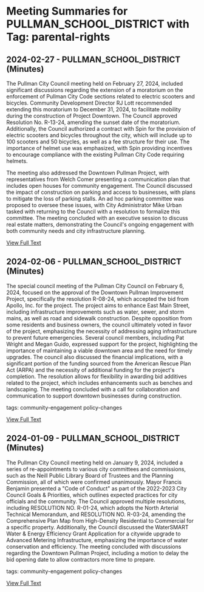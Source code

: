 # Meeting Summaries for PULLMAN_SCHOOL_DISTRICT with Tag: parental-rights

## 2024-02-27 - PULLMAN_SCHOOL_DISTRICT (Minutes)

The Pullman City Council meeting held on February 27, 2024, included significant discussions regarding the extension of a moratorium on the enforcement of Pullman City Code sections related to electric scooters and bicycles. Community Development Director RJ Lott recommended extending this moratorium to December 31, 2024, to facilitate mobility during the construction of Project Downtown. The Council approved Resolution No. R-13-24, amending the sunset date of the moratorium. Additionally, the Council authorized a contract with Spin for the provision of electric scooters and bicycles throughout the city, which will include up to 100 scooters and 50 bicycles, as well as a fee structure for their use. The importance of helmet use was emphasized, with Spin providing incentives to encourage compliance with the existing Pullman City Code requiring helmets. 

The meeting also addressed the Downtown Pullman Project, with representatives from Welch Comer presenting a communication plan that includes open houses for community engagement. The Council discussed the impact of construction on parking and access to businesses, with plans to mitigate the loss of parking stalls. An ad hoc parking committee was proposed to oversee these issues, with City Administrator Mike Urban tasked with returning to the Council with a resolution to formalize this committee. The meeting concluded with an executive session to discuss real estate matters, demonstrating the Council's ongoing engagement with both community needs and city infrastructure planning.

[View Full Text](https://raw.githubusercontent.com/VoronoiPerspectives/WashingtonStateSchoolBoardExplorer/refs/heads/main/data/countries/usa/states/wa/counties/whitman/school_boards/pullman_school_district/2024/2024-02-27-minutes.txt)

## 2024-02-06 - PULLMAN_SCHOOL_DISTRICT (Minutes)

The special council meeting of the Pullman City Council on February 6, 2024, focused on the approval of the Downtown Pullman Improvement Project, specifically the resolution R-08-24, which accepted the bid from Apollo, Inc. for the project. The project aims to enhance East Main Street, including infrastructure improvements such as water, sewer, and storm mains, as well as road and sidewalk construction. Despite opposition from some residents and business owners, the council ultimately voted in favor of the project, emphasizing the necessity of addressing aging infrastructure to prevent future emergencies. Several council members, including Pat Wright and Megan Guido, expressed support for the project, highlighting the importance of maintaining a viable downtown area and the need for timely upgrades. The council also discussed the financial implications, with a significant portion of the funding sourced from the American Rescue Plan Act (ARPA) and the necessity of additional funding for the project's completion. The resolution allows for flexibility in awarding bid additives related to the project, which includes enhancements such as benches and landscaping. The meeting concluded with a call for collaboration and communication to support downtown businesses during construction. 

tags: community-engagement
policy-changes

[View Full Text](https://raw.githubusercontent.com/VoronoiPerspectives/WashingtonStateSchoolBoardExplorer/refs/heads/main/data/countries/usa/states/wa/counties/whitman/school_boards/pullman_school_district/2024/2024-02-06-councilspecialmeeting-minutes.txt)

## 2024-01-09 - PULLMAN_SCHOOL_DISTRICT (Minutes)

The Pullman City Council meeting held on January 9, 2024, included a series of re-appointments to various city committees and commissions, such as the Neill Public Library Board of Trustees and the Planning Commission, all of which were confirmed unanimously. Mayor Francis Benjamin presented a "Code of Conduct" as part of the 2022-2023 City Council Goals & Priorities, which outlines expected practices for city officials and the community. The Council approved multiple resolutions, including RESOLUTION NO. R-01-24, which adopts the North Arterial Technical Memorandum, and RESOLUTION NO. R-03-24, amending the Comprehensive Plan Map from High-Density Residential to Commercial for a specific property. Additionally, the Council discussed the WaterSMART Water & Energy Efficiency Grant Application for a citywide upgrade to Advanced Metering Infrastructure, emphasizing the importance of water conservation and efficiency. The meeting concluded with discussions regarding the Downtown Pullman Project, including a motion to delay the bid opening date to allow contractors more time to prepare. 

tags: community-engagement
policy-changes

[View Full Text](https://raw.githubusercontent.com/VoronoiPerspectives/WashingtonStateSchoolBoardExplorer/refs/heads/main/data/countries/usa/states/wa/counties/whitman/school_boards/pullman_school_district/2024/2024-01-09-council-minutes.txt)

